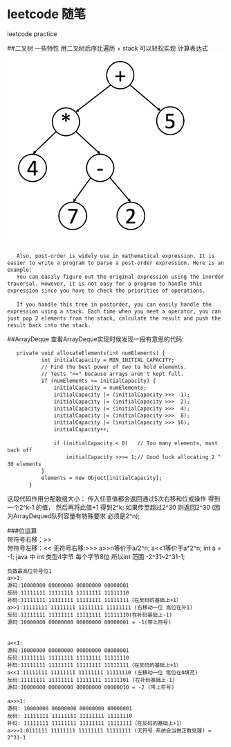 # leetcode 随笔
leetcode practice

##二叉树 一些特性 
       用二叉树后序比遍历 + stack 可以轻松实现 计算表达式
       ![Image text](https://raw.githubusercontent.com/idota126/leetcode/master/media/mathematical_expression.png)
       
       Also, post-order is widely use in mathematical expression. It is easier to write a program to parse a post-order expression. Here is an example:
       You can easily figure out the original expression using the inorder traversal. However, it is not easy for a program to handle this expression since you have to check the priorities of operations.
       
       If you handle this tree in postorder, you can easily handle the expression using a stack. Each time when you meet a operator, you can just pop 2 elements from the stack, calculate the result and push the result back into the stack.
##ArrayDeque
查看ArrayDeque实现时候发现一段有意思的代码:
       
       private void allocateElements(int numElements) {
               int initialCapacity = MIN_INITIAL_CAPACITY;
               // Find the best power of two to hold elements.
               // Tests "<=" because arrays aren't kept full.
               if (numElements >= initialCapacity) {
                   initialCapacity = numElements;
                   initialCapacity |= (initialCapacity >>>  1);
                   initialCapacity |= (initialCapacity >>>  2);
                   initialCapacity |= (initialCapacity >>>  4);
                   initialCapacity |= (initialCapacity >>>  8);
                   initialCapacity |= (initialCapacity >>> 16);
                   initialCapacity++;
       
                   if (initialCapacity < 0)   // Too many elements, must back off
                       initialCapacity >>>= 1;// Good luck allocating 2 ^ 30 elements
               }
               elements = new Object[initialCapacity];
           }
       

这段代码作用分配数组大小：
传入任意值都会返回通过5次右移和位或操作 得到一个2^k-1 的值，
然后再将此值+1 得到2^k; 
如果传至超过2^30 则返回2^30
(因为ArrayDequed队列容量有特殊要求 必须是2^n);   

###位运算       
       带符号右移：>>  
       带符号左移：<< 
       无符号右移:>>> 
       a>>n等价于a/2^n; 
       a<<1等价于a*2^n;
int a = -1; java 中 int 类型4字节 每个字节8位 所以int 范围 -2^31~2^31-1;
    
    负数最高位符号位1
    a>>1:
    源码:10000000 00000000 00000000 00000001
    反码:11111111 11111111 11111111 11111110
    补码:11111111 11111111 11111111 11111111（在反码的基础上+1）
    a>>1:11111111 11111111 11111111 11111111 (右移动一位 高位在补1)
    反码:11111111 11111111 11111111 11111110(在补码基础上-1)
    源码:10000000 00000000 00000000 00000001 = -1(带上符号) 
    
    
    a<<1:
    源码:10000000 00000000 00000000 00000001
    反码:11111111 11111111 11111111 11111110
    补码:11111111 11111111 11111111 11111111（在反码的基础上+1）
    a<<1:11111111 11111111 11111111 11111110 (左移动一位 低位在0填充)
    反码:11111111 11111111 11111111 11111101 (在补码基础上-1)
    源码:10000000 00000000 00000000 00000010 = -2 (带上符号)
    
    a>>>1: 
    源码: 10000000 00000000 00000000 00000001
    反码: 11111111 11111111 11111111 11111110
    补码: 11111111 11111111 11111111 11111111（在反码的基础上+1）
    a>>>1:0111111 11111111 11111111 11111111 (无符号 系统会当做正数处理) = 2^31-1    
    
